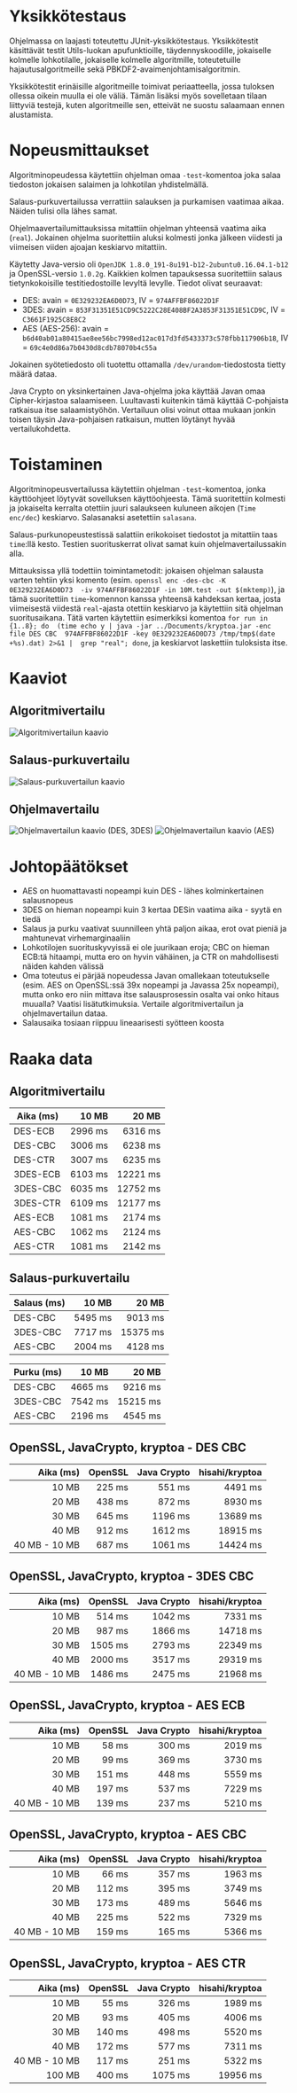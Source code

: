 # Yksikkötestaus
Ohjelmassa on laajasti toteutettu JUnit-yksikkötestaus. Yksikkötestit
käsittävät testit Utils-luokan apufunktioille, täydennyskoodille,
jokaiselle kolmelle lohkotilalle, jokaiselle kolmelle algoritmille,
toteutetuille hajautusalgoritmeille sekä PBKDF2-avaimenjohtamisalgoritmin.

Yksikkötestit erinäisille algoritmeille toimivat periaatteella, jossa
tuloksen ollessa oikein muulla ei ole väliä. Tämän lisäksi myös sovelletaan
tilaan liittyviä testejä, kuten algoritmeille sen, etteivät ne suostu
salaamaan ennen alustamista.

# Nopeusmittaukset
Algoritminopeudessa käytettiin ohjelman omaa `-test`-komentoa joka
salaa tiedoston jokaisen salaimen ja lohkotilan yhdistelmällä.

Salaus-purkuvertailussa verrattiin salauksen ja purkamisen vaatimaa
aikaa. Näiden tulisi olla lähes samat.

Ohjelmaavertailumittauksissa mitattiin ohjelman yhteensä vaatima aika 
(`real`). Jokainen ohjelma suoritettiin aluksi kolmesti jonka jälkeen 
viidesti ja viimeisen viiden ajoajan keskiarvo mitattiin.

Käytetty Java-versio oli `OpenJDK 1.8.0_191-8u191-b12-2ubuntu0.16.04.1-b12` 
ja OpenSSL-versio `1.0.2g`. Kaikkien kolmen tapauksessa suoritettiin
salaus tietynkokoisille testitiedostoille levyltä levylle. Tiedot olivat
seuraavat:

* DES: avain = `0E329232EA6D0D73`, IV = `974AFFBF86022D1F`
* 3DES: avain = `853F31351E51CD9C5222C28E408BF2A3853F31351E51CD9C`,
        IV = `C3661F1925C8E8C2`
* AES (AES-256): avain = 
      `b6d40ab01a80415ae8ee56bc7998ed12ac017d3fd5433373c578fbb117906b18`,
        IV = `69c4e0d86a7b0430d8cdb78070b4c55a`

Jokainen syötetiedosto oli tuotettu ottamalla `/dev/urandom`-tiedostosta
tietty määrä dataa.

Java Crypto on yksinkertainen Java-ohjelma joka käyttää Javan omaa
Cipher-kirjastoa salaamiseen. Luultavasti kuitenkin tämä käyttää
C-pohjaista ratkaisua itse salaamistyöhön. Vertailuun olisi voinut
ottaa mukaan jonkin toisen täysin Java-pohjaisen ratkaisun, mutten
löytänyt hyvää vertailukohdetta.

# Toistaminen
Algoritminopeusvertailussa käytettiin ohjelman `-test`-komentoa, jonka
käyttöohjeet löytyvät sovelluksen käyttöohjeesta. Tämä suoritettiin kolmesti
ja jokaiselta kerralta otettiin juuri salaukseen kuluneen aikojen 
(`Time enc/dec`) keskiarvo. Salasanaksi asetettiin `salasana`.

Salaus-purkunopeustestissä salattiin erikokoiset tiedostot ja mitattiin
taas `time`:llä kesto. Testien suorituskerrat olivat samat kuin
ohjelmavertailussakin alla.

Mittauksissa yllä todettiin toimintametodit: jokaisen ohjelman salausta
varten tehtiin yksi komento (esim. `openssl enc -des-cbc -K 0E329232EA6D0D73 
-iv 974AFFBF86022D1F -in 10M.test -out $(mktemp)`), ja tämä suoritettiin
`time`-komennon kanssa yhteensä kahdeksan kertaa, josta viimeisestä viidestä
`real`-ajasta otettiin keskiarvo ja käytettiin sitä ohjelman suoritusaikana.
Tätä varten käytettiin esimerkiksi komentoa `for run in {1..8}; do 
(time echo y | java -jar ../Documents/kryptoa.jar -enc file DES CBC 
974AFFBF86022D1F -key 0E329232EA6D0D73 /tmp/tmp$(date +%s).dat) 2>&1 | 
grep "real"; done`, ja keskiarvot laskettiin tuloksista itse.

# Kaaviot

## Algoritmivertailu
![Algoritmivertailun kaavio](https://raw.githubusercontent.com/hisahi/tiralabra-2019-des-aes/master/doc/testaus_algoritmit.png)

## Salaus-purkuvertailu
![Salaus-purkuvertailun kaavio](https://raw.githubusercontent.com/hisahi/tiralabra-2019-des-aes/master/doc/testaus_encdec.png)

## Ohjelmavertailu
![Ohjelmavertailun kaavio (DES, 3DES)](https://raw.githubusercontent.com/hisahi/tiralabra-2019-des-aes/master/doc/testaus_vertailu_des.png)
![Ohjelmavertailun kaavio (AES)](https://raw.githubusercontent.com/hisahi/tiralabra-2019-des-aes/master/doc/testaus_vertailu_aes.png)

# Johtopäätökset
* AES on huomattavasti nopeampi kuin DES - lähes kolminkertainen salausnopeus
* 3DES on hieman nopeampi kuin 3 kertaa DESin vaatima aika - syytä en tiedä
* Salaus ja purku vaativat suunnilleen yhtä paljon aikaa, erot ovat pieniä
  ja mahtunevat virhemarginaaliin
* Lohkotilojen suorituskyvyissä ei ole juurikaan eroja; CBC on hieman
  ECB:tä hitaampi, mutta ero on hyvin vähäinen, ja CTR on mahdollisesti
  näiden kahden välissä
* Oma toteutus ei pärjää nopeudessa Javan omallekaan toteutukselle
  (esim. AES on OpenSSL:ssä 39x nopeampi ja Javassa 25x nopeampi), mutta
  onko ero niin mittava itse salausprosessin osalta vai onko hitaus
  muualla? Vaatisi lisätutkimuksia. Vertaile algoritmivertailun ja
  ohjelmavertailun dataa.
* Salausaika tosiaan riippuu lineaarisesti syötteen koosta

# Raaka data

## Algoritmivertailu

| Aika (ms)     | 10 MB      | 20 MB      |
| ------------- | ----------:| ----------:|
| DES-ECB       |    2996 ms |    6316 ms |
| DES-CBC       |    3006 ms |    6238 ms |
| DES-CTR       |    3007 ms |    6235 ms |
| 3DES-ECB      |    6103 ms |   12221 ms |
| 3DES-CBC      |    6035 ms |   12752 ms |
| 3DES-CTR      |    6109 ms |   12177 ms |
| AES-ECB       |    1081 ms |    2174 ms |
| AES-CBC       |    1062 ms |    2124 ms |
| AES-CTR       |    1081 ms |    2142 ms |

## Salaus-purkuvertailu

| Salaus (ms)   | 10 MB      | 20 MB      |
| ------------- | ----------:| ----------:|
| DES-CBC       |    5495 ms |    9013 ms |
| 3DES-CBC      |    7717 ms |   15375 ms |
| AES-CBC       |    2004 ms |    4128 ms |

| Purku (ms)    | 10 MB      | 20 MB      |
| ------------- | ----------:| ----------:|
| DES-CBC       |    4665 ms |    9216 ms |
| 3DES-CBC      |    7542 ms |   15215 ms |
| AES-CBC       |    2196 ms |    4545 ms |

## OpenSSL, JavaCrypto, kryptoa - DES CBC

| Aika (ms)     | OpenSSL     | Java Crypto | **hisahi/kryptoa** |
| -------------:| -----------:| -----------:| ------------------:|
| 10 MB         |      225 ms |      551 ms |            4491 ms |
| 20 MB         |      438 ms |      872 ms |            8930 ms |
| 30 MB         |      645 ms |     1196 ms |           13689 ms |
| 40 MB         |      912 ms |     1612 ms |           18915 ms |
| 40 MB - 10 MB |      687 ms |     1061 ms |           14424 ms |

## OpenSSL, JavaCrypto, kryptoa - 3DES CBC

| Aika (ms)     | OpenSSL     | Java Crypto | **hisahi/kryptoa** |
| -------------:| -----------:| -----------:| ------------------:|
| 10 MB         |      514 ms |     1042 ms |            7331 ms |
| 20 MB         |      987 ms |     1866 ms |           14718 ms |
| 30 MB         |     1505 ms |     2793 ms |           22349 ms |
| 40 MB         |     2000 ms |     3517 ms |           29319 ms |
| 40 MB - 10 MB |     1486 ms |     2475 ms |           21968 ms |

## OpenSSL, JavaCrypto, kryptoa - AES ECB

| Aika (ms)     | OpenSSL     | Java Crypto | **hisahi/kryptoa** |
| -------------:| -----------:| -----------:| ------------------:|
| 10 MB         |       58 ms |      300 ms |            2019 ms |
| 20 MB         |       99 ms |      369 ms |            3730 ms |
| 30 MB         |      151 ms |      448 ms |            5559 ms |
| 40 MB         |      197 ms |      537 ms |            7229 ms |
| 40 MB - 10 MB |      139 ms |      237 ms |            5210 ms |

## OpenSSL, JavaCrypto, kryptoa - AES CBC

| Aika (ms)     | OpenSSL     | Java Crypto | **hisahi/kryptoa** |
| -------------:| -----------:| -----------:| ------------------:|
| 10 MB         |       66 ms |      357 ms |            1963 ms |
| 20 MB         |      112 ms |      395 ms |            3749 ms |
| 30 MB         |      173 ms |      489 ms |            5646 ms |
| 40 MB         |      225 ms |      522 ms |            7329 ms |
| 40 MB - 10 MB |      159 ms |      165 ms |            5366 ms |

## OpenSSL, JavaCrypto, kryptoa - AES CTR

| Aika (ms)     | OpenSSL     | Java Crypto | **hisahi/kryptoa** |
| -------------:| -----------:| -----------:| ------------------:|
| 10 MB         |       55 ms |      326 ms |            1989 ms |
| 20 MB         |       93 ms |      405 ms |            4006 ms |
| 30 MB         |      140 ms |      498 ms |            5520 ms |
| 40 MB         |      172 ms |      577 ms |            7311 ms |
| 40 MB - 10 MB |      117 ms |      251 ms |            5322 ms |
| 100 MB        |      400 ms |     1075 ms |           19956 ms |
